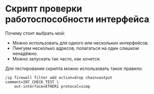 # Скрипт проверки работоспособности интерфейса

Почему стоит выбрать мой:
- Можно использовать для одного или нескольких интерфейсов.
- Пингуем несколько адресов, полагаться на один слишком ненадёжно.
- Можно запускать так часто, как хочется.

Для тестирования скрипта можно использовать такое правило:

    /ip firewall filter add action=drop chain=output comment=INT_CHECK_TEST \
        out-interface=ETHER1 protocol=icmp


